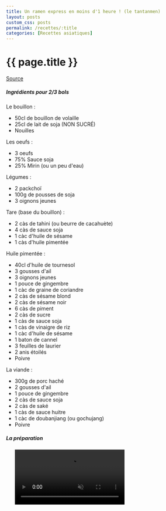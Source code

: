 ```yaml
---
title: Un ramen express en moins d'1 heure ! (le tantanmen)
layout: posts
custom_css: posts
permalink: /recettes/:title
categories: [Recettes asiatiques]
---
```


# {{ page.title }}

[Source](https://www.youtube.com/watch?v=jrJ_ATHYSAM&list=PLy-febpd4h2wh38gNVMgva_0HMbsF9Qy3&index=2&t=174s&ab_channel=Whoogy%CC%81s)

##### Ingrédients pour 2/3 bols

Le bouillon :
- 50cl de bouillon de volaille
- 25cl de lait de soja (NON SUCRÉ)
- Nouilles

Les oeufs : 
- 3 oeufs
- 75% Sauce soja
- 25% Mirin (ou un peu d'eau)

Légumes : 
- 2 packchoï
- 100g de pousses de soja
- 3 oignons jeunes

Tare (base du bouillon) : 
- 2 càs de tahini (ou beurre de cacahuète)
- 4 càs de sauce soja
- 1 càc d'huile de sésame
- 1 càs d'huile pimentée

Huile pimentée : 
- 40cl d'huile de tournesol
- 3 gousses d'ail
- 3 oignons jeunes
- 1 pouce de gingembre
- 1 càc de graine de coriandre
- 2 càs de sésame blond
- 2 càs de sésame noir
- 6 càs de piment 
- 2 càs de sucre
- 1 càs de sauce soja
- 1 càs de vinaigre de riz
- 1 càc d'huile de sésame
- 1 baton de cannel
- 3 feuilles de laurier
- 2 anis étoilés
- Poivre

La viande : 
- 300g de porc haché
- 2 gousses d'ail
- 1 pouce de gingembre
- 2 càs de sauce soja
- 2 càs de saké
- 1 càs de sauce huitre
- 1 càc de doubanjiang (ou gochujang)
- Poivre

##### La préparation

<ul id="prepa">

<section id="categories" markdown="1">

 <video src="{{ site.baseurl }}/_assets/videos/posts/recettes/recettes-asiatiques/Tantanmen_lowres.mp4" data-canonical-src="https://user-images.githubusercontent.com/169707/126715420-991ad821-9ac8-4b66-b79e-e0966e0f3a89.mp4" controls="controls" muted="muted" class="d-block rounded-bottom-2 width-fit" style="max-height:640px;">
  </video>

</section>

</ul>